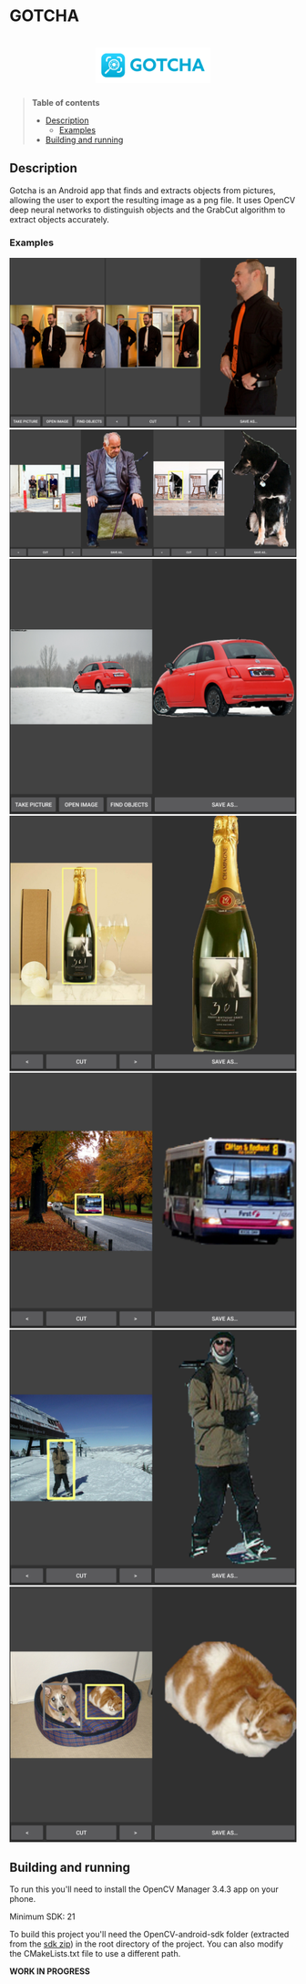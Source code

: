 # **GOTCHA**

<h1 align=center>
<img src="logo/horizontal.png" width=40%>
</h1>

> **Table of contents**
>
> * [Description](#description)
>	* [Examples](#examples)
> * [Building and running](#building-and-running)

Description
---

Gotcha is an Android app that finds and extracts objects from pictures, allowing the user to export the resulting image as a png file. It uses OpenCV deep neural networks to distinguish objects and the GrabCut algorithm to extract objects accurately.

### Examples

![example0](img/example0.jpg?raw=true "Example 0")\
![example1](img/example1.jpg?raw=true "Example 1")\
![example2](img/example2.jpg?raw=true "Example 2")\
![example3](img/example3.jpg?raw=true "Example 3")\
![example4](img/example4.jpg?raw=true "Example 4")\
![example5](img/example5.jpg?raw=true "Example 5")\
![example6](img/example6.jpg?raw=true "Example 6")

Building and running
---

To run this you'll need to install the OpenCV Manager 3.4.3 app on your phone.

Minimum SDK: 21

To build this project you'll need the OpenCV-android-sdk folder (extracted from the [sdk zip](https://sourceforge.net/projects/opencvlibrary/files/opencv-android/3.4.3/opencv-3.4.3-android-sdk.zip/download)) in the root directory of the project. You can also modify the CMakeLists.txt file to use a different path.

**WORK IN PROGRESS**
